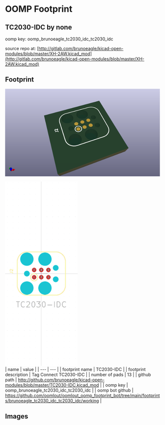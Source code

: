 # OOMP Footprint  
## TC2030-IDC  by none  
  
oomp key: oomp_brunoeagle_tc2030_idc_tc2030_idc  
  
source repo at: [http://gitlab.com/brunoeagle/kicad-open-modules/blob/master/XH-2AW.kicad_mod](http://gitlab.com/brunoeagle/kicad-open-modules/blob/master/XH-2AW.kicad_mod)  
## Footprint  
  
[![working_kicad_pcb_3d.png](working_kicad_pcb_3d_600.png)](working_kicad_pcb_3d.png)  
  
[![working.png](working_600.png)](working.png)  
| name | value | 
| --- | --- | 
| footprint name | TC2030-IDC | 
| footprint description | Tag Connect TC2030-IDC | 
| number of pads | 13 | 
| github path | http://github.com/brunoeagle/kicad-open-modules/blob/master/TC2030-IDC.kicad_mod | 
| oomp key | oomp_brunoeagle_tc2030_idc_tc2030_idc | 
| oomp bot github | https://github.com/oomlout/oomlout_oomp_footprint_bot/tree/main/footprints/brunoeagle_tc2030_idc_tc2030_idc/working | 
## Images  

